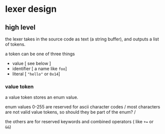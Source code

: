 # lexer design


## high level

the lexer takes in the source code as text (a string buffer), and outputs a list of tokens.

a token can be one of three things

- value [ see below ]
- identifier [ a name like `foo`]
- literal [ `"hello"` or `0x14`]


### value token
a value token stores an enum value.

enum values 0-255 are reserved for ascii character codes
/ most characters are not valid value tokens, so should they be part of the enum? /

the others are for reserved keywords and combined operators ( like `+=` or `&&`)


